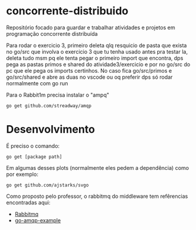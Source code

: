 
# concorrente-distribuido

Repositório focado para guardar e trabalhar atividades e projetos em programação concorrente distribuída

Para rodar o exercicio 3, primeiro deleta qlq resquicio de pasta que exista no go/src que involva o exercicio 3 que tu tenha usado antes pra testar la, deleta tudo msm pq ele tenta pegar o primeiro import que encontra, dps pega as pastas primos e shared do atividade3/exercicio e por no go/src do pc que ele pega os imports certinhos.
No caso fica go/src/primos e go/src/shared e abre as duas no vscode ou oq preferir dps só rodar normalmente com go run


Para o Rabbit1m precisa instalar o "ampq"

`
go get github.com/streadway/amqp
`

# Desenvolvimento

É preciso o comando:

`
go get [package path]
`

Em algumas desses plots (normalmente eles pedem a dependência) como por exemplo:

`
go get github.com/ajstarks/svgo
`


Como proposto pelo professor, o rabbitmq do middleware tem refêrencias encontradas aqui: 

- [Rabbitmq](https://www.rabbitmq.com/tutorials/tutorial-one-go.html)
- [go-amqp-example](https://github.com/andreagrandi/go-amqp-example)

